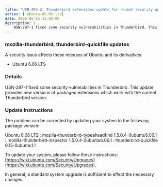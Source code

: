 ```yaml
---
title: "USN-297-2: Thunderbird extensions update for recent security update"
series: [ ubuntu-06.06-lts]
date: 2006-06-15 12:00:00
description: |
    USN-297-1 fixed some security vulnerabilities in Thunderbird. This update provides new versions of packaged extensions which work with the current Thunderbird version.
--- 
```

 
### mozilla-thunderbird, thunderbird-quickfile updates

A security issue affects these releases of Ubuntu and its derivatives:

* Ubuntu 6.06 LTS

### Details

USN-297-1 fixed some security vulnerabilities in Thunderbird. This update provides new versions of packaged extensions which work with the current Thunderbird version.

### Update instructions

The problem can be corrected by updating your system to the following package version:

Ubuntu 6.06 LTS
 : mozilla-thunderbird-typeaheadfind <span>1.5.0.4-0ubuntu6.06.1</span>
 : mozilla-thunderbird-inspector <span>1.5.0.4-0ubuntu6.06.1</span>
 : thunderbird-quickfile <span>0.15-0ubuntu1.1</span>

To update your system, please follow these instructions: [https://wiki.ubuntu.com/Security/Upgrades](https://wiki.ubuntu.com/Security/Upgrades).

In general, a standard system upgrade is sufficient to effect the necessary changes.

